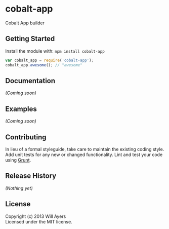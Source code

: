 # cobalt-app

Cobalt App builder

## Getting Started
Install the module with: `npm install cobalt-app`

```javascript
var cobalt_app = require('cobalt-app');
cobalt_app.awesome(); // "awesome"
```

## Documentation
_(Coming soon)_

## Examples
_(Coming soon)_

## Contributing
In lieu of a formal styleguide, take care to maintain the existing coding style. Add unit tests for any new or changed functionality. Lint and test your code using [Grunt](http://gruntjs.com/).

## Release History
_(Nothing yet)_

## License
Copyright (c) 2013 Will Ayers  
Licensed under the MIT license.
